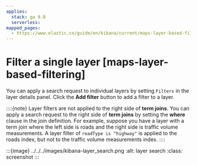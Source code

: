 ```yaml
---
applies:
  stack: ga 9.0
  serverless:
mapped_pages:
  - https://www.elastic.co/guide/en/kibana/current/maps-layer-based-filtering.html
---
```


# Filter a single layer [maps-layer-based-filtering]

You can apply a search request to individual layers by setting `Filters` in the layer details panel. Click the **Add filter** button to add a filter to a layer.

::::{note}
Layer filters are not applied to the right side of **term joins**. You can apply a search request to the right side of **term joins** by setting the **where** clause in the join definition. For example, suppose you have a layer with a term join where the left side is roads and the right side is traffic volume measurements. A layer filter of `roadType is "highway"` is applied to the roads index, but not to the traffic volume measurements index.
::::


:::{image} ../../../images/kibana-layer_search.png
:alt: layer search
:class: screenshot
:::

